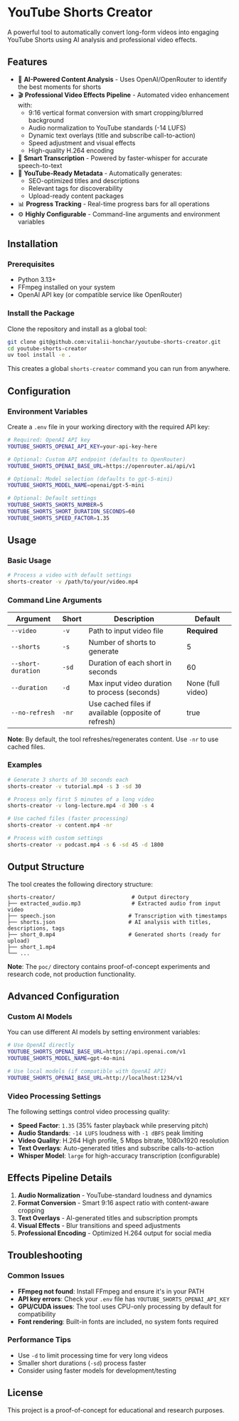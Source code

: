 # YouTube Shorts Creator

A powerful tool to automatically convert long-form videos into engaging YouTube Shorts using AI analysis and professional video effects.

## Features

- 🎯 **AI-Powered Content Analysis** - Uses OpenAI/OpenRouter to identify the best moments for shorts
- 🎬 **Professional Video Effects Pipeline** - Automated video enhancement with:
  - 9:16 vertical format conversion with smart cropping/blurred background
  - Audio normalization to YouTube standards (-14 LUFS)
  - Dynamic text overlays (title and subscribe call-to-action)
  - Speed adjustment and visual effects
  - High-quality H.264 encoding
- 📝 **Smart Transcription** - Powered by faster-whisper for accurate speech-to-text
- 🚀 **YouTube-Ready Metadata** - Automatically generates:
  - SEO-optimized titles and descriptions
  - Relevant tags for discoverability
  - Upload-ready content packages
- 📊 **Progress Tracking** - Real-time progress bars for all operations
- ⚙️ **Highly Configurable** - Command-line arguments and environment variables

## Installation

### Prerequisites

- Python 3.13+
- FFmpeg installed on your system
- OpenAI API key (or compatible service like OpenRouter)

### Install the Package

Clone the repository and install as a global tool:

```bash
git clone git@github.com:vitalii-honchar/youtube-shorts-creator.git
cd youtube-shorts-creator
uv tool install -e .
```

This creates a global `shorts-creator` command you can run from anywhere.

## Configuration

### Environment Variables

Create a `.env` file in your working directory with the required API key:

```bash
# Required: OpenAI API key
YOUTUBE_SHORTS_OPENAI_API_KEY=your-api-key-here

# Optional: Custom API endpoint (defaults to OpenRouter)
YOUTUBE_SHORTS_OPENAI_BASE_URL=https://openrouter.ai/api/v1

# Optional: Model selection (defaults to gpt-5-mini)
YOUTUBE_SHORTS_MODEL_NAME=openai/gpt-5-mini

# Optional: Default settings
YOUTUBE_SHORTS_SHORTS_NUMBER=5
YOUTUBE_SHORTS_SHORT_DURATION_SECONDS=60
YOUTUBE_SHORTS_SPEED_FACTOR=1.35
```

## Usage

### Basic Usage

```bash
# Process a video with default settings
shorts-creator -v /path/to/your/video.mp4
```

### Command Line Arguments

| Argument | Short | Description | Default |
|----------|-------|-------------|---------|
| `--video` | `-v` | Path to input video file | **Required** |
| `--shorts` | `-s` | Number of shorts to generate | 5 |
| `--short-duration` | `-sd` | Duration of each short in seconds | 60 |
| `--duration` | `-d` | Max input video duration to process (seconds) | None (full video) |
| `--no-refresh` | `-nr` | Use cached files if available (opposite of refresh) | true |

**Note**: By default, the tool refreshes/regenerates content. Use `-nr` to use cached files.

### Examples

```bash
# Generate 3 shorts of 30 seconds each
shorts-creator -v tutorial.mp4 -s 3 -sd 30

# Process only first 5 minutes of a long video
shorts-creator -v long-lecture.mp4 -d 300 -s 4

# Use cached files (faster processing)
shorts-creator -v content.mp4 -nr

# Process with custom settings
shorts-creator -v podcast.mp4 -s 6 -sd 45 -d 1800
```

## Output Structure

The tool creates the following directory structure:

```
shorts-creator/                        # Output directory
├── extracted_audio.mp3                # Extracted audio from input video
├── speech.json                       # Transcription with timestamps
├── shorts.json                       # AI analysis with titles, descriptions, tags
├── short_0.mp4                       # Generated shorts (ready for upload)
├── short_1.mp4
└── ...
```

**Note**: The `poc/` directory contains proof-of-concept experiments and research code, not production functionality.

## Advanced Configuration

### Custom AI Models

You can use different AI models by setting environment variables:

```bash
# Use OpenAI directly
YOUTUBE_SHORTS_OPENAI_BASE_URL=https://api.openai.com/v1
YOUTUBE_SHORTS_MODEL_NAME=gpt-4o-mini

# Use local models (if compatible with OpenAI API)
YOUTUBE_SHORTS_OPENAI_BASE_URL=http://localhost:1234/v1
```

### Video Processing Settings

The following settings control video processing quality:

- **Speed Factor**: `1.35` (35% faster playback while preserving pitch)
- **Audio Standards**: `-14 LUFS` loudness with `-1 dBFS` peak limiting
- **Video Quality**: H.264 High profile, 5 Mbps bitrate, 1080x1920 resolution
- **Text Overlays**: Auto-generated titles and subscribe calls-to-action
- **Whisper Model**: `large` for high-accuracy transcription (configurable)

## Effects Pipeline Details

1. **Audio Normalization** - YouTube-standard loudness and dynamics
2. **Format Conversion** - Smart 9:16 aspect ratio with content-aware cropping
3. **Text Overlays** - AI-generated titles and subscription prompts
4. **Visual Effects** - Blur transitions and speed adjustments  
5. **Professional Encoding** - Optimized H.264 output for social media

## Troubleshooting

### Common Issues

- **FFmpeg not found**: Install FFmpeg and ensure it's in your PATH
- **API key errors**: Check your `.env` file has `YOUTUBE_SHORTS_OPENAI_API_KEY`
- **GPU/CUDA issues**: The tool uses CPU-only processing by default for compatibility
- **Font rendering**: Built-in fonts are included, no system fonts required

### Performance Tips

- Use `-d` to limit processing time for very long videos
- Smaller short durations (`-sd`) process faster
- Consider using faster models for development/testing

## License

This project is a proof-of-concept for educational and research purposes.
